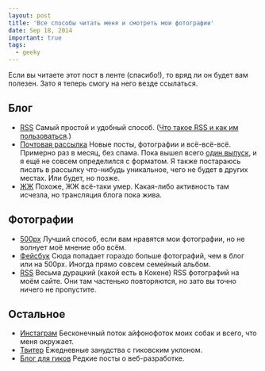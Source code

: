 ```yaml
---
layout: post
title: 'Все способы читать меня и смотреть мои фотографии'
date: Sep 18, 2014
important: true
tags:
  - geeky
---
```


Если вы читаете этот пост в ленте (спасибо!), то вряд ли он будет вам полезен. Зато я теперь смогу на него везде ссылаться.

## Блог

- [RSS](http://birdwatcher.ru/feed/)
 Самый простой и удобный способ. ([Что такое RSS и как им пользоваться](http://ilyabirman.ru/meanwhile/all/rss-subscription/).)
- [Почтовая рассылка](http://birdwatcher.ru/subscribe/)
 Новые посты, фотографии и всё-всё-всё. Примерно раз в месяц, без спама. Пока вышел всего [один выпуск](http://us8.campaign-archive2.com/?u=de175cf2070fa3cfd7d3ad209&id=2685abebf6), и я ещё не совсем определился с форматом. Я также постараюсь писать в рассылку что-нибудь уникальное, чего не будет в других местах. Или будет, но позже.
- [ЖЖ](http://sapegin.livejournal.com/)
 Похоже, ЖЖ всё-таки умер. Какая-либо активность там исчезла, но трансляция блога пока жива.

## Фотографии

- [500px](http://500px.com/sapegin)
 Лучший способ, если вам нравятся мои фотографии, но не волнует моё мнение обо всём.
- [Фейсбук](https://www.facebook.com/artemsapegin)
 Сюда попадает гораздо больше фотографий, чем в блог или на 500px. Иногда прямо совсем семейный альбом.
- [RSS](http://birdwatcher.ru/feed/timeline/recent.rss)
 Весьма дурацкий (какой есть в Кокене) RSS фотографий на моём сайте. Они там частенько повторяются, но зато вы точно ничего не пропустите.

## Остальное

- [Инстаграм](http://instagram.com/sapegin)
 Бесконечный поток айфонофоток моих собак и всего, что меня окружает.
- [Твитер](https://twitter.com/sapegin)
 Ежедневные занудства с гиковским уклоном.
- [Блог для гиков](http://nano.sapegin.ru/)
 Редкие посты о веб-разработке.
